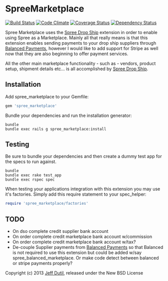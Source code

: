 SpreeMarketplace
================

[![Build Status](https://secure.travis-ci.org/jdutil/spree_marketplace.png)](http://travis-ci.org/jdutil/spree_marketplace)
[![Code Climate](https://codeclimate.com/github/jdutil/spree_marketplace.png)](https://codeclimate.com/github/jdutil/spree_marketplace)
[![Coverage Status](https://coveralls.io/repos/jdutil/spree_marketplace/badge.png?branch=master)](https://coveralls.io/r/jdutil/spree_marketplace)
[![Dependency Status](https://gemnasium.com/jdutil/spree_marketplace.png?travis)](https://gemnasium.com/jdutil/spree_marketplace)

Spree Marketplace uses the [Spree Drop Ship](https://github.com/jdutil/spree_drop_ship) extension in order to enable using Spree as a Marketplace.  Mainly all that really means is that this extension enables sending payments to your drop ship suppliers through [Balanced Payments](http://balancedpayments.com), however I would like to add support for Stripe as well now that they are also beginning to offer payment services.

All the other main marketplace functionality - such as - vendors, product setup, shipment details etc... is all accomplished by [Spree Drop Ship](https://github.com/jdutil/spree_drop_ship).

Installation
------------

Add spree_marketplace to your Gemfile:

```ruby
gem 'spree_marketplace'
```

Bundle your dependencies and run the installation generator:

```shell
bundle
bundle exec rails g spree_marketplace:install
```

Testing
-------

Be sure to bundle your dependencies and then create a dummy test app for the specs to run against.

```shell
bundle
bundle exec rake test_app
bundle exec rspec spec
```

When testing your applications integration with this extension you may use it's factories.
Simply add this require statement to your spec_helper:

```ruby
require 'spree_marketplace/factories'
```

TODO
----

- On dso complete credit supplier bank account
- On order complete credit marketplace bank account w/commission
- On order complete credit marketplace bank account w/tax?
- De-couple Supplier payments from [Balanced Payments](https://www.balancedpayments.com/) so that Balanced is not required to use this extension but could be added w/say spree_balanced_marketplace.  Or make code detect between balanced or stripe payments properly?

Copyright (c) 2013 [Jeff Dutil](https://github.com/jdutil), released under the New BSD License
